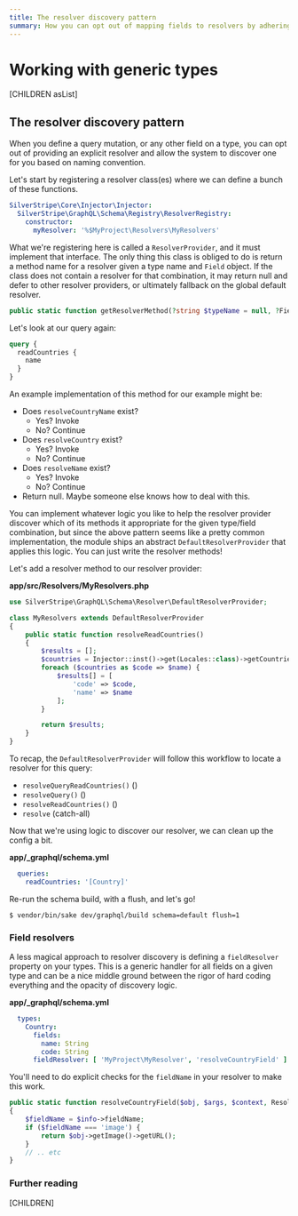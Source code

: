 ```yaml
---
title: The resolver discovery pattern
summary: How you can opt out of mapping fields to resolvers by adhering to naming conventions
---
```


# Working with generic types

[CHILDREN asList]

## The resolver discovery pattern

When you define a query mutation, or any other field on a type, you can opt out of providing
an explicit resolver and allow the system to discover one for you based on naming convention.

Let's start by registering a resolver class(es) where we can define a bunch of these functions.

```yaml
SilverStripe\Core\Injector\Injector:
  SilverStripe\GraphQL\Schema\Registry\ResolverRegistry:
    constructor:
      myResolver: '%$MyProject\Resolvers\MyResolvers'
```

What we're registering here is called a `ResolverProvider`, and it must implement that interface.
The only thing this class is obliged to do is return a method name for a resolver given a type name and
`Field` object. If the class does not contain a resolver for that combination, it may return null and
defer to other resolver providers, or ultimately fallback on the global default resolver.

```php
public static function getResolverMethod(?string $typeName = null, ?Field $field = null): ?string;
```

Let's look at our query again:

```graphql
query {
  readCountries {
    name
  }
}
```

An example implementation of this method for our example might be:

* Does `resolveCountryName` exist?
  * Yes? Invoke
  * No? Continue
* Does `resolveCountry` exist?
  * Yes? Invoke
  * No? Continue
* Does `resolveName` exist?
  * Yes? Invoke
  * No? Continue
* Return null. Maybe someone else knows how to deal with this.

You can implement whatever logic you like to help the resolver provider discover which of its methods
it appropriate for the given type/field combination, but since the above pattern seems like a pretty common
implementation, the module ships an abstract `DefaultResolverProvider` that applies this logic. You can just
write the resolver methods!

Let's add a resolver method to our resolver provider:

**app/src/Resolvers/MyResolvers.php**
```php
use SilverStripe\GraphQL\Schema\Resolver\DefaultResolverProvider;

class MyResolvers extends DefaultResolverProvider
{
    public static function resolveReadCountries()
    {
        $results = [];
        $countries = Injector::inst()->get(Locales::class)->getCountries();
        foreach ($countries as $code => $name) {
            $results[] = [
                'code' => $code,
                'name' => $name
            ];
        }

        return $results;
    }
}
```

To recap, the `DefaultResolverProvider` will follow this workflow to locate a resolver
for this query:

* `resolveQueryReadCountries()` (<typeName><fieldName>)
* `resolveQuery()` (<typeName>)
* `resolveReadCountries()` (<fieldName>)
* `resolve` (catch-all)


Now that we're using logic to discover our resolver, we can clean up the config a bit.

**app/_graphql/schema.yml**
```yml
  queries:
    readCountries: '[Country]'
```

Re-run the schema build, with a flush, and let's go!

`$ vendor/bin/sake dev/graphql/build schema=default flush=1`


### Field resolvers

A less magical approach to resolver discovery is defining a `fieldResolver` property on your
types. This is a generic handler for all fields on a given type and can be a nice middle
ground between the rigor of hard coding everything and the opacity of discovery logic.

**app/_graphql/schema.yml**
```yml
  types:
    Country:
      fields:
        name: String
        code: String
      fieldResolver: [ 'MyProject\MyResolver', 'resolveCountryField' ]
```

You'll need to do explicit checks for the `fieldName` in your resolver to make this work.

```php
public static function resolveCountryField($obj, $args, $context, ResolveInfo $info)
{
    $fieldName = $info->fieldName;
    if ($fieldName === 'image') {
        return $obj->getImage()->getURL();
    }
    // .. etc
}
```

### Further reading

[CHILDREN]
